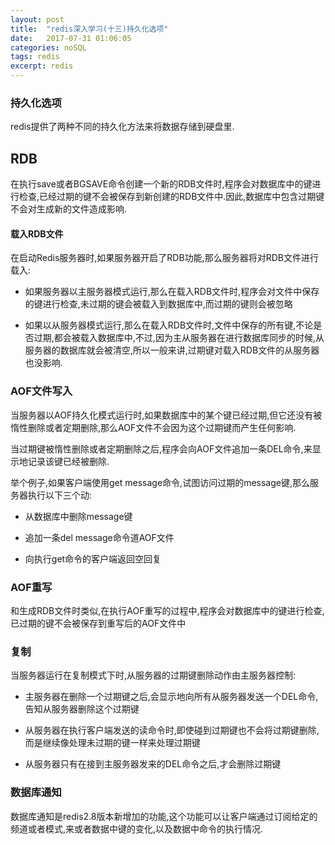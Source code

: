 ```yaml
---
layout: post
title:  "redis深入学习(十三)持久化选项"
date:   2017-07-31 01:06:05
categories: noSQL
tags: redis
excerpt: redis
---
```


### 持久化选项

redis提供了两种不同的持久化方法来将数据存储到硬盘里.

## RDB

在执行save或者BGSAVE命令创建一个新的RDB文件时,程序会对数据库中的键进行检查,已经过期的键不会被保存到新创建的RDB文件中.因此,数据库中包含过期键不会对生成新的文件造成影响.

#### 载入RDB文件

在启动Redis服务器时,如果服务器开启了RDB功能,那么服务器将对RDB文件进行载入:

- 如果服务器以主服务器模式运行,那么在载入RDB文件时,程序会对文件中保存的键进行检查,未过期的键会被载入到数据库中,而过期的键则会被忽略

- 如果以从服务器模式运行,那么在载入RDB文件时,文件中保存的所有键,不论是否过期,都会被载入数据库中,不过,因为主从服务器在进行数据库同步的时候,从服务器的数据库就会被清空,所以一般来讲,过期键对载入RDB文件的从服务器也没影响.

### AOF文件写入

当服务器以AOF持久化模式运行时,如果数据库中的某个键已经过期,但它还没有被惰性删除或者定期删除,那么AOF文件不会因为这个过期键而产生任何影响.

当过期键被惰性删除或者定期删除之后,程序会向AOF文件追加一条DEL命令,来显示地记录该键已经被删除.


举个例子,如果客户端使用get message命令,试图访问过期的message键,那么服务器执行以下三个动:

- 从数据库中删除message键

- 追加一条del  message命令道AOF文件

- 向执行get命令的客户端返回空回复

### AOF重写

和生成RDB文件时类似,在执行AOF重写的过程中,程序会对数据库中的键进行检查,已过期的键不会被保存到重写后的AOF文件中

### 复制

当服务器运行在复制模式下时,从服务器的过期键删除动作由主服务器控制:

- 主服务器在删除一个过期键之后,会显示地向所有从服务器发送一个DEL命令,告知从服务器删除这个过期键

- 从服务器在执行客户端发送的读命令时,即使碰到过期键也不会将过期键删除,而是继续像处理未过期的键一样来处理过期键

- 从服务器只有在接到主服务器发来的DEL命令之后,才会删除过期键

### 数据库通知

数据库通知是redis2.8版本新增加的功能,这个功能可以让客户端通过订阅给定的频道或者模式,来或者数据中键的变化,以及数据中命令的执行情况.

